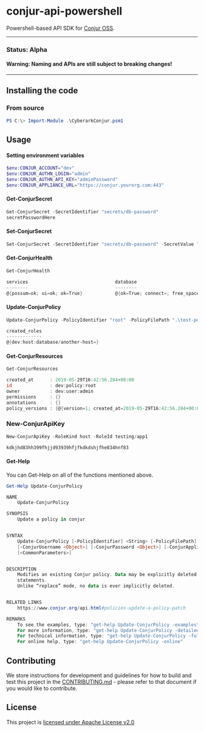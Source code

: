 # conjur-api-powershell
Powershell-based API SDK for [Conjur OSS](https://www.conjur.org/).

---

### **Status**: Alpha

#### **Warning: Naming and APIs are still subject to breaking changes!**

---

## Installing the code

### From source

```powershell
PS C:\> Import-Module .\CyberarkConjur.psm1
```

## Usage

#### Setting environment variables
```powershell
$env:CONJUR_ACCOUNT="dev"
$env:CONJUR_AUTHN_LOGIN="admin"
$env:CONJUR_AUTHN_API_KEY="adminPassword"
$env:CONJUR_APPLIANCE_URL="https://conjur.yourorg.com:443"
```

#### Get-ConjurSecret

```powershell
Get-ConjurSecret -SecretIdentifier "secrets/db-password"
secretPasswordHere
```

#### Set-ConjurSecret

```powershell
Set-ConjurSecret -SecretIdentifier "secrets/db-password" -SecretValue "brandNewSecret"
```

#### Get-ConjurHealth

```powershell
Get-ConjurHealth

services                                database                                                                     ok
--------                                --------                                                                     --
@{possum=ok; ui=ok; ok=True}            @{ok=True; connect=; free_space=; re...                                    True
```

#### Update-ConjurPolicy

```powershell
Update-ConjurPolicy -PolicyIdentifier "root" -PolicyFilePath ".\test-policy.yml"

created_roles                                                                                                   version
-------------                                                                                                   -------
@{dev:host:database/another-host=}                                                                                    4
```

#### Get-ConjurResources

```powershell
Get-ConjurResources

created_at      : 2019-05-29T16:42:56.284+00:00
id              : dev:policy:root
owner           : dev:user:admin
permissions     : {}
annotations     : {}
policy_versions : {@{version=1; created_at=2019-05-29T16:42:56.284+00:00; policy_text=---       
```

### New-ConjurApiKey
```powershell
New-ConjurApiKey -RoleKind host -RoleId testing/app1

kdkjhd83hh399fhjjd93939hfjfkdkdshjfhe834hnf83
```

#### Get-Help
You can Get-Help on all of the functions mentioned above.

```powershell
Get-Help Update-ConjurPolicy

NAME
    Update-ConjurPolicy

SYNOPSIS
    Update a policy in conjur


SYNTAX
    Update-ConjurPolicy [-PolicyIdentifier] <String> [-PolicyFilePath] <String> [-ConjurAccount <Object>]
    [-ConjurUsername <Object>] [-ConjurPassword <Object>] [-ConjurApplianceUrl <Object>] [-IgnoreSsl]
    [<CommonParameters>]


DESCRIPTION
    Modifies an existing Conjur policy. Data may be explicitly deleted using the !delete, !revoke, and !deny
    statements.
    Unlike “replace” mode, no data is ever implicitly deleted.


RELATED LINKS
    https://www.conjur.org/api.html#policies-update-a-policy-patch

REMARKS
    To see the examples, type: "get-help Update-ConjurPolicy -examples".
    For more information, type: "get-help Update-ConjurPolicy -detailed".
    For technical information, type: "get-help Update-ConjurPolicy -full".
    For online help, type: "get-help Update-ConjurPolicy -online"
```

## Contributing

We store instructions for development and guidelines for how to build and test this
project in the [CONTRIBUTING.md](CONTRIBUTING.md) - please refer to that document
if you would like to contribute.

## License

This project is [licensed under Apache License v2.0](LICENSE.md)
